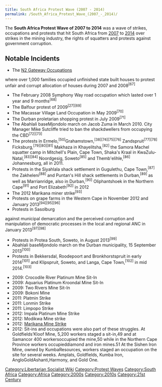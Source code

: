```yaml
---
title: South Africa Protest Wave (2007 - 2014)
permalink: /South_Africa_Protest_Wave_(2007_-_2014)/
---
```


The **South Africa Protest Wave of 2007 to 2014** was a wave of strikes,
occupations and protests that hit South Africa from
[2007](Timeline_of_Libertarian_Socialism_in_Southern_Africa "wikilink")
to [2014](Revolutions_of_2008_-_2014 "wikilink") over strikes in the
mining industry, the rights of squatters and protests against government
corruption.

## Notable Incidents

- The [N2 Gateway Occupations](N2_Gateway_Occupations_(2008) "wikilink")

where over 1,000 families occupied unfinished state built houses to
protest unfair and corrupt allocation of houses during 2007 and
2008<sup>\[67\]</sup>

- The February 2008 Symphony Way road occupation which lasted over 1
  year and 9 months<sup>\[68\]</sup>
- The Balfour protest of 2009<sup>\[27\]\[69\]</sup>
- The Macassar Village Land Occupation in May 2009<sup>\[70\]</sup>
- The Durban proletarian shopping protest in July 2009<sup>\[71\]</sup>
- The Abahlali baseMjondolo march on Jacob Zuma in March 2010. City
  Manager Mike Sutcliffe tried to ban the shackdwellers from occupying
  the CBD<sup>\[72\]\[73\]</sup>
- The protests in
  Ermelo,<sup>\[50\]</sup>Grahamstown,<sup>\[38\]\[74\]\[75\]\[76\]</sup>
  Zandspruit<sup>\[77\]\[78\]</sup>
  Ficksburg,<sup>\[79\]\[80\]\[81\]</sup> Makhaza in
  Khayelitsha,<sup>\[82\]</sup> the Samora Machel squatter camp in
  Mitchell's Plain, Cape Town, Shaka's Kraal in
  KwaZulu-Natal,<sup>\[83\]\[84\]</sup> Noordgesig,
  Soweto<sup>\[85\]</sup> and Themb'elihle,<sup>\[86\]</sup>
  Johannesburg, all in 2011.
- Protests in the Siyahlala shack settlement in Gugulethu, Cape
  Town,<sup>\[87\]</sup> the Zakheleni<sup>\[88\]</sup> and Puntan's
  Hill shack settlements in Durban,<sup>\[89\]</sup> as well as
  Marrianridge, also in Durban,<sup>\[90\]</sup> Oliphantshoek in the
  Northern Cape<sup>\[91\]</sup> and Port Elizabeth<sup>\[92\]</sup> in
  2012
- The 2012 Marikana miner strike<sup>\[93\]</sup>
- Protests on grape farms in the Western Cape in November 2012 and
  January 2013<sup>\[94\]\[95\]\[96\]</sup>
- Protests in Sasolburg

against municipal demarcation and the perceived corruption and
manipulation of democratic processes in the local and regional ANC in
January 2013<sup>\[97\]\[98\]</sup>

- Protests in Protea South, Soweto, in August 2013<sup>\[99\]</sup>
- Abahlali baseMjondolo march on the Durban municipality, 15 September
  2013<sup>\[100\]</sup>
- Protests in Bekkersdal, Roodepoort and Bronkhorstspruit in early
  2014<sup>\[101\]</sup> and Klipspruit, Soweto, and Langa, Cape
  Town,<sup>\[102\]</sup> in mid 2014.<sup>\[103\]</sup>

<!-- -->

- 2009: Crocodile River Platinum Mine Sit-In
- 2009: Aquarius Platinum Kroondal Mine Sit-In
- 2009: Two Rivers Mine Sit-In
- 2009: Bokoni Mine
- 2011: Platmin Strike
- 2011: Lonmin Strike
- 2011: Limpopo Strike
- 2012: Impala Platinum Mine Strike
- 2012: Modikwa Mine strike
- 2012: [Marikana Mine Strike](Marikana_Mine_Strike_(2012) "wikilink")
- 2012: Sit-ins and occupations were also part of these struggles. At
  Goldfields’Kloof Mine, 5,200 workers staged a sit-in,49 and at
  Samancor 400 workersoccupied the mine,50 while in the Northern Cape
  Province workers occupieddiamond and iron mines.51 At the Sishen Iron
  Mine, owned by KumbaResources, workers staged an occupation on the
  site for several weeks. Amplats, Goldfields, Kumba Iron,
  AngloGoldAshanti,Harmony, and Gold One.

[Category:Libertarian Socialist
Wiki](Category:Libertarian_Socialist_Wiki "wikilink") [Category:Protest
Waves](Category:Protest_Waves "wikilink") [Category:South
Africa](Category:South_Africa "wikilink")
[Category:Africa](Category:Africa "wikilink")
[Category:2000s](Category:2000s "wikilink")
[Category:2010s](Category:2010s "wikilink") [Category:21st
Century](Category:21st_Century "wikilink")